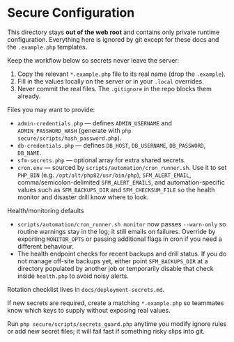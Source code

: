 # Secure Configuration

This directory stays **out of the web root** and contains only private runtime
configuration. Everything here is ignored by git except for these docs and the
`.example.php` templates.

Keep the workflow below so secrets never leave the server:

1. Copy the relevant `*.example.php` file to its real name (drop the `.example`).
2. Fill in the values locally on the server or in your `.local` overrides.
3. Never commit the real files. The `.gitignore` in the repo blocks them already.

Files you may want to provide:

- `admin-credentials.php` — defines `ADMIN_USERNAME` and `ADMIN_PASSWORD_HASH` (generate with `php secure/scripts/hash_password.php`).
- `db-credentials.php` — defines `DB_HOST`, `DB_USERNAME`, `DB_PASSWORD`, `DB_NAME`.
- `sfm-secrets.php` — optional array for extra shared secrets.
- `cron.env` — sourced by `scripts/automation/cron_runner.sh`. Use it to set `PHP_BIN` (e.g. `/opt/alt/php82/usr/bin/php`), `SFM_ALERT_EMAIL`, comma/semicolon-delimited `SFM_ALERT_EMAILS`, and automation-specific values such as `SFM_BACKUPS_DIR` and `SFM_CHECKSUM_FILE` so the health monitor and disaster drill know where to look.

Health/monitoring defaults

- `scripts/automation/cron_runner.sh monitor` now passes `--warn-only` so routine warnings stay in the log; it still emails on failures. Override by exporting `MONITOR_OPTS` or passing additional flags in cron if you need a different behaviour.
- The health endpoint checks for recent backups and drill status. If you do not manage off-site backups yet, either point `SFM_BACKUPS_DIR` at a directory populated by another job or temporarily disable that check inside `health.php` to avoid noisy alerts.

Rotation checklist lives in `docs/deployment-secrets.md`.

If new secrets are required, create a matching `*.example.php` so teammates know
which keys to supply without exposing real values.

Run `php secure/scripts/secrets_guard.php` anytime you modify ignore rules or
add new secret files; it will fail fast if something risky slips into git.
